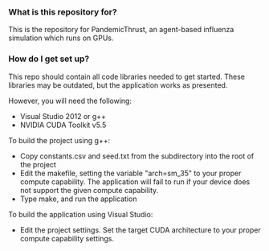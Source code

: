 ### What is this repository for? ###

This is the repository for PandemicThrust, an agent-based influenza simulation which runs on GPUs.

### How do I get set up? ###

This repo should contain all code libraries needed to get started.  These libraries may be outdated, but the application works as presented.

However, you will need the following:
* Visual Studio 2012 or g++
* NVIDIA CUDA Toolkit v5.5

To build the project using g++:
* Copy constants.csv and seed.txt from the subdirectory into the root of the project
* Edit the makefile, setting the variable "arch=sm_35" to your proper compute capability.  The application will fail to run if your device does not support the given compute capability.
* Type make, and run the application

To build the application using Visual Studio:
* Edit the project settings.  Set the target CUDA architecture to your proper compute capability settings.